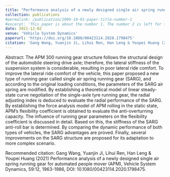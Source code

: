 ```yaml
---
title: "Performance analysis of a newly designed single air spring running gear for automated people mover (APM)"
collection: publications
#permalink: /publication/2009-10-01-paper-title-number-1
#excerpt: 'This paper is about the number 1. The number 2 is left for future work.'
date: 2021-12-02
venue: 'Vehicle System Dynamics'
paperurl: 'https://doi.org/10.1080/00423114.2020.1798475'
citation: 'Gang Wang, Yuanjin Ji, Lihui Ren, Han Leng & Youpei Huang (2021) Performance analysis of a newly designed single air spring running gear for automated people mover (APM), Vehicle System Dynamics, 59:12, 1963-1986, DOI: 10.1080/00423114.2020.1798475.'
---
```

Abstract: The APM 300 running gear structure follows the structural design of the automobile steering drive axle; therefore, the lateral stiffness of the suspension system is considerable, resulting in poor lateral ride comfort. To improve the lateral ride comfort of the vehicle, this paper proposed a new type of running gear called single air spring running gear (SARG), and according to the original loading conditions, the parameters of the SARG air spring are modified. By establishing a theoretical model of linear steady-state curve negotiation of the single-axle tyre running gear, the radial adjusting index is deduced to evaluate the radial performance of the SARG. By establishing the force analysis model of APM rolling in the static state, APM’s flexibility coefficient is obtained to evaluate the anti-overturning capacity. The influence of running gear parameters on the flexibility coefficient is discussed in detail. Based on this, the stiffness of the SARG anti-roll bar is determined.  By comparing the dynamic performance of both types of vehicles, the SARG advantages are proved. Finally, several improvements on the SARG structure are proposed for its adaptation to more complex scenario.


Recommended citation: Gang Wang, Yuanjin Ji, Lihui Ren, Han Leng & Youpei Huang (2021) Performance analysis of a newly designed single air spring running gear for automated people mover (APM), Vehicle System Dynamics, 59:12, 1963-1986, DOI: 10.1080/00423114.2020.1798475.
